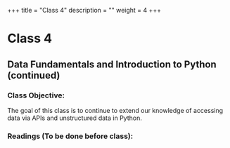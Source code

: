 +++
title = "Class 4"
description = ""
weight = 4
+++

# Class 4

## Data Fundamentals and Introduction to Python (continued)

### Class Objective:

The goal of this class is to continue to extend our knowledge of accessing data via APIs and unstructured data in Python.

### Readings (To be done before class):
